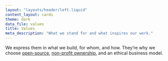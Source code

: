 ```yaml
---
layout: "layouts/header/left.liquid"
content_layout: cards
theme: dark
data_file: values
title: Values
meta_description: "What we stand for and what inspires our work."
---
```


We express them in what we build, for whom, and how. They’re why we choose [open-source](https://https://github.com/{{site.github}}), [non-profit ownership](/policies/governance/), and an ethical business model.
